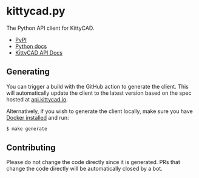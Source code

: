# kittycad.py

The Python API client for KittyCAD.

- [PyPI](https://pypi.org/project/kittycad/)
- [Python docs](https://python.api.docs.zoo.dev/)
- [KittyCAD API Docs](https://zoo.dev/docs/api?lang=python)

## Generating

You can trigger a build with the GitHub action to generate the client. This will
automatically update the client to the latest version based on the spec hosted
at [api.kittycad.io](https://api.kittycad.io/).

Alternatively, if you wish to generate the client locally, make sure you have
[Docker installed](https://docs.docker.com/get-docker/) and run:

```bash
$ make generate
```

## Contributing

Please do not change the code directly since it is generated. PRs that change
the code directly will be automatically closed by a bot.
